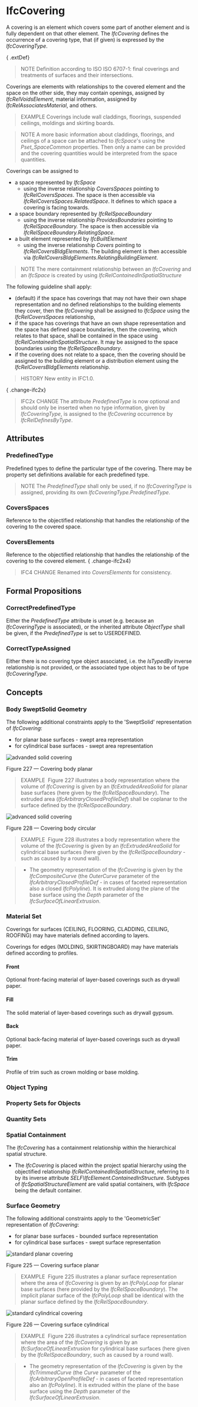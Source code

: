 # IfcCovering

A covering is an element which covers some part of another element and is fully dependent on that other element. The _IfcCovering_ defines the occurrence of a covering type, that (if given) is expressed by the _IfcCoveringType_.

{ .extDef}
> NOTE Definition according to ISO ISO 6707-1: final coverings and treatments of surfaces and their intersections.

Coverings are elements with relationships to the covered element and the space on the other side, they may contain openings, assigned by _IfcRelVoidsElement_, material information, assigned by _IfcRelAssociatesMaterial_, and others.

> EXAMPLE Coverings include wall claddings, floorings, suspended ceilings, moldings and skirting boards.

> NOTE A more basic information about claddings, floorings, and ceilings of a space can be attached to _IfcSpace_'s using the _Pset_SpaceCommon_ properties. Then only a name can be provided and the covering quantities would be interpreted from the space quantities.

Coverings can be assigned to

* a space represented by _IfcSpace_
    * using the inverse relationship _CoversSpaces_ pointing to _IfcRelCoversSpaces_. The space is then accessible via _IfcRelCoversSpaces.RelatedSpace_. It defines to which space a covering is facing towards.
* a space boundary represented by _IfcRelSpaceBoundary_
    * using the inverse relationship _ProvidesBoundaries_ pointing to _IfcRelSpaceBoundary._ The space is then accessible via _IfcRelSpaceBoundary.RelatingSpace_.
* a built element represented by _IfcBuiltElement_
    * using the inverse relationship _Covers_ pointing to _IfcRelCoversBldgElements_. The building element is then accessible via _IfcRelCoversBldgElements.RelatingBuildingElement_.

> NOTE The mere containment relationship between an _IfcCovering_ and an _IfcSpace_ is created by using _IfcRelContainedInSpatialStructure_

The following guideline shall apply:

* (default) if the space has coverings that may not have their own shape representation and no defined relationships to the building elements they cover, then the _IfcCovering_ shall be assigned to _IfcSpace_ using the _IfcRelCoversSpaces_ relationship,
* if the space has coverings that have an own shape representation and the space has defined space boundaries, then the covering, which relates to that space, shall be contained in the space using _IfcRelContainedInSpatialStructure_. It may be assigned to the space boundaries using the _IfcRelSpaceBoundary_.
* if the covering does not relate to a space, then the covering should be assigned to the building element or a distribution element using the _IfcRelCoversBldgElements_ relationship.

> HISTORY New entity in IFC1.0.

{ .change-ifc2x}
> IFC2x CHANGE The attribute _PredefinedType_ is now optional and should only be inserted when no type information, given by _IfcCoveringType_, is assigned to the _IfcCovering_ occurrence by _IfcRelDefinesByType_.

## Attributes

### PredefinedType
Predefined types to define the particular type of the covering. There may be property set definitions available for each predefined type.
> NOTE The _PredefinedType_ shall only be used, if no _IfcCoveringType_ is assigned, providing its own _IfcCoveringType.PredefinedType_.

### CoversSpaces
Reference to the objectified relationship that handles the relationship of the covering to the covered space.

### CoversElements
Reference to the objectified relationship that handles the relationship of the covering to the covered element.
{ .change-ifc2x4}
> IFC4 CHANGE Renamed into _CoversElements_ for consistency.

## Formal Propositions

### CorrectPredefinedType
Either the _PredefinedType_ attribute is unset (e.g. because an _IfcCoveringType_ is associated), or the inherited attribute _ObjectType_ shall be given, if the _PredefinedType_ is set to USERDEFINED.

### CorrectTypeAssigned
Either there is no covering type object associated, i.e. the _IsTypedBy_ inverse relationship is not provided, or the associated type object has to be of type _IfcCoveringType_.

## Concepts

### Body SweptSolid Geometry

The following additional constraints apply to the 'SweptSolid'
representation of _IfcCovering_:


* for planar base surfaces - swept area representation
* for cylindrical base surfaces - swept area representation

![advanded solid covering](../../../../figures/ifccovering_advanced-1-layout1.gif)

Figure 227 — Covering body planar

> EXAMPLE  Figure 227 illustrates a body representation where the volume of
> _IfcCovering_ is given by an _IfcExtrudedAreaSolid_ for
> planar base surfaces (here given by the
> _IfcRelSpaceBoundary_). The extruded area (_IfcArbitraryClosedProfileDef_) shall
> be coplanar to the surface defined by the
> _IfcRelSpaceBoundary_.

![advanced solid covering](../../../../figures/ifccovering_advanced-2-layout1.gif)

Figure 228 — Covering body circular

> EXAMPLE  Figure 228 illustrates a body representation where the volume of
> the _IfcCovering_ is given by an _IfcExtrudedAreaSolid_
> for cylindrical base surfaces (here given by the
> _IfcRelSpaceBoundary_ - such as caused by a round wall).

> * The geometry representation of the _IfcCovering_ is given
> by the _IfcCompositeCurve_ (the _OuterCurve_ parameter of
> the _IfcArbitraryClosedProfileDef_ - in cases of faceted
> representation also a closed _IfcPolyline_). It is extruded
> along the plane of the base surface using the _Depth_
> parameter of the _IfcSurfaceOfLinearExtrusion_.

### Material Set

Coverings for surfaces (CEILING, FLOORING, CLADDING, CEILING, ROOFING) may have materials defined according to layers.

Coverings for edges (MOLDING, SKIRTINGBOARD) may have materials defined according to profiles.

#### Front

Optional front-facing material of layer-based coverings such as drywall paper.

#### Fill

The solid material of layer-based coverings such as drywall gypsum.

#### Back

Optional back-facing material of layer-based coverings such as drywall paper.

#### Trim

Profile of trim such as crown molding or base molding.

### Object Typing



### Property Sets for Objects



### Quantity Sets



### Spatial Containment

The _IfcCovering_ has a containment relationship within the hierarchical spatial structure.

* The _IfcCovering_ is placed within the project spatial hierarchy using the objectified relationship _IfcRelContainedInSpatialStructure_, referring to it by its inverse attribute _SELF\IfcElement.ContainedInStructure_. Subtypes of _IfcSpatialStructureElement_ are valid spatial containers, with _IfcSpace_ being the default container.

### Surface Geometry

The following additional constraints apply to the 'GeometricSet'
representation of _IfcCovering_:


* for planar base surfaces - bounded surface representation
* for cylindrical base surfaces - swept surface
representation


![standard planar covering](../../../../figures/ifccovering_standard-1-layout1.gif)

Figure 225 — Covering surface planar

> EXAMPLE  Figure 225 illustrates a planar surface representation where the
> area of _IfcCovering_ is given by an _IfcPolyLoop_ for
> planar base surfaces (here provided by the
> _IfcRelSpaceBoundary_). The implicit planar surface of the _IfcPolyLoop_ shall be
> identical with the planar surface defined by the
> _IfcRelSpaceBoundary_.




![standard cylindrical covering](../../../../figures/ifccovering_standard-2-layout1.gif)

Figure 226 — Covering surface cylindrical

> EXAMPLE  Figure 226 illustrates a cylindrical surface representation where
> the area of the _IfcCovering_ is given by an
> _IfcSurfaceOfLinearExtrusion_ for cylindrical base surfaces
> (here given by the _IfcRelSpaceBoundary_, such as caused by a
> round wall).

> * The geometry representation of the _IfcCovering_ is given
> by the _IfcTrimmedCurve_ (the _Curve_ parameter of the
> _IfcArbitraryOpenProfileDef_ - in cases of faceted
> representation also an _IfcPolyline_). It is extruded within
> the plane of the base surface using the _Depth_ parameter of
> the _IfcSurfaceOfLinearExtrusion_.
